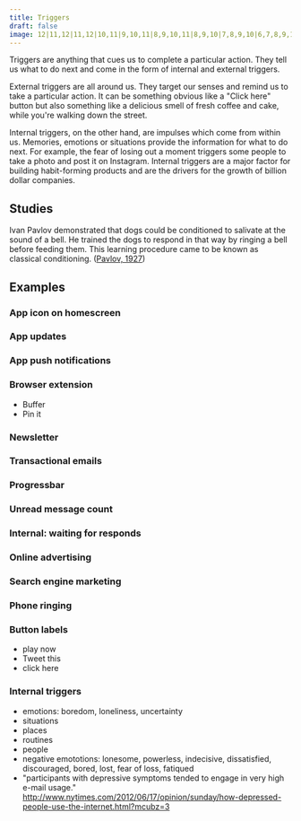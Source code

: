 ```yaml
---
title: Triggers
draft: false
image: 12|11,12|11,12|10,11|9,10,11|8,9,10,11|8,9,10|7,8,9,10|6,7,8,9,10,11,12,13,14,15,16,17|5,6,7,8,9,10,11,12,13,14,15,16|5,6,7,8,9,10,11,12,13,14,15,16|4,5,6,7,8,9,10,11,12,13,14,15|11,12,13,14|11,12,13|10,11,12,13|10,11,12|10,11|9,10|9,10|9
---
```


Triggers are anything that cues us to complete a particular action. They tell us what to do next and come in the form of internal and external triggers.

External triggers are all around us. They target our senses and remind us to take a particular action. It can be something obvious like a "Click here" button but also something like a delicious smell of fresh coffee and cake, while you're walking down the street.

Internal triggers, on the other hand, are impulses which come from within us. Memories, emotions or situations provide the information for what to do next. For example, the fear of losing out a moment triggers some people to take a photo and post it on Instagram. Internal triggers are a major factor for building habit-forming products and are the drivers for the growth of billion dollar companies.


## Studies

Ivan Pavlov demonstrated that dogs could be conditioned to salivate at the sound of a bell. He trained the dogs to respond in that way by ringing a bell before feeding them. This learning procedure came to be known as classical conditioning. ([Pavlov, 1927](http://psychclassics.yorku.ca/Pavlov/))


## Examples

### App icon on homescreen

### App updates

### App push notifications

### Browser extension
- Buffer
- Pin it

### Newsletter

### Transactional emails

### Progressbar

### Unread message count

### Internal: waiting for responds

### Online advertising

### Search engine marketing

### Phone ringing

### Button labels
- play now
- Tweet this
- click here

### Internal triggers
- emotions: boredom, loneliness, uncertainty
- situations
- places
- routines
- people
- negative emototions: lonesome, powerless, indecisive, dissatisfied, discouraged, bored, lost, fear of loss, fatiqued
- "participants with depressive symptoms tended to engage in very high e-mail usage." http://www.nytimes.com/2012/06/17/opinion/sunday/how-depressed-people-use-the-internet.html?mcubz=3